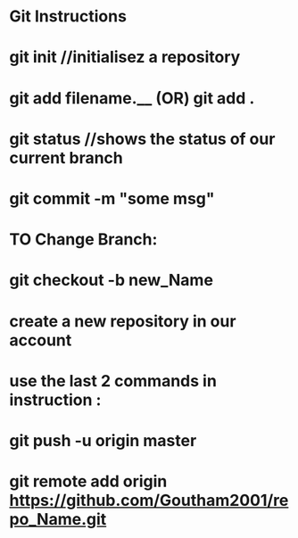 # Git Instructions
# git init  //initialisez a repository
# git add filename.__  (OR)  git add .  
# git status //shows the status of our current branch
# git commit -m "some msg"

# TO Change Branch:
# git checkout -b new_Name

# create a new repository in our account
# use the last 2 commands in instruction :
# git push -u origin master
# git remote add origin https://github.com/Goutham2001/repo_Name.git